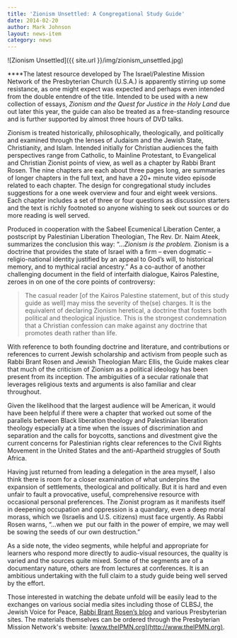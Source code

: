 ```yaml
---
title: 'Zionism Unsettled: A Congregational Study Guide'
date: 2014-02-20
author: Mark Johnson
layout: news-item
category: news
---
```

![Zionism Unsettled]({{ site.url }}/img/zionism_unsettled.jpg)

****The latest resource developed by The Israel/Palestine Mission Network of the Presbyterian Church (U.S.A.) is apparently stirring up some resistance, as one might expect was expected and perhaps even intended from the double entendre of the title. Intended to be used with a new collection of essays, _Zionism and the Quest for Justice in the Holy Land_ due out later this year, the guide can also be treated as a free-standing resource and is further supported by almost three hours of DVD talks.

Zionism is treated historically, philosophically, theologically, and politically and examined through the lenses of Judaism and the Jewish State, Christianity, and Islam. Intended initially for Christian audiences the faith perspectives range from Catholic, to Mainline Protestant, to Evangelical  and Christian Zionist points of view, as well as a chapter by Rabbi Brant Rosen. The nine chapters are each about three pages long, are summaries of longer chapters in the full text, and have a 20+ minute video episode related to each chapter. The design for congregational study includes suggestions for a one week overview and four and eight week versions. Each chapter includes a set of three or four questions as discussion starters and the text is richly footnoted so anyone wishing to seek out sources or do more reading is well served.

Produced in cooperation with the Sabeel Ecumenical Liberation Center, a postscript by Palestinian Liberation Theologian, The Rev. Dr. Naim Ateek, summarizes the conclusion this way: “..._Zionism is the problem._ Zionism is a doctrine that provides the state of Israel with a firm – even dogmatic – religio-national identity justified by an appeal to God’s will, to historical memory, and to mythical racial ancestry.” As a co-author of another challenging document in the field of interfaith dialogue, Kairos Palestine, zeroes in on one of the core points of controversy:

>The casual reader [of the Kairos Palestine statement, but of this study guide as well] may miss the severity of the(se) charges. It is the equivalent of declaring Zionism heretical, a doctrine that fosters both political and theological injustice. This is the strongest condemnation that a Christian confession can make against any doctrine that promotes death rather than life.

With reference to both founding doctrine and literature, and contributions or references to current Jewish scholarship and activism from people such as Rabbi Brant Rosen and Jewish Theologian Marc Ellis, the Guide makes clear that much of the criticism of Zionism as a political ideology has been present from its inception. The ambiguities of a secular rationale that leverages religious texts and arguments is also familiar and clear throughout.

Given the likelihood that the largest audience will be American, it would have been helpful if there were a chapter that worked out some of the parallels between Black liberation theology and Palestinian liberation theology especially at a time when the issues of discrimination and separation and the calls for boycotts, sanctions and divestment give the current concerns for Palestinian rights clear references to the Civil Rights Movement in the United States and the anti-Apartheid struggles of South Africa.

Having just returned from leading a delegation in the area myself, I also think there is room for a closer examination of what underpins the expansion of settlements, theological and politically. But it is hard and even unfair to fault a provocative, useful, comprehensive resource with occasional personal preferences. The Zionist program as it manifests itself in deepening occupation and oppression is a quandary, even a deep moral morass, which we (Israelis and U.S. citizens) must face urgently. As Rabbi Rosen warns, “…when we  put our faith in the power of empire, we may well be sowing the seeds of our own destruction.”

As a side note, the video segments, while helpful and appropriate for learners who respond more directly to audio-visual resources, the quality is varied and the sources quite mixed. Some of the segments are of a documentary nature, others are from lectures at conferences. It is an ambitious undertaking with the full claim to a study guide being well served by the effort.

Those interested in watching the debate unfold will be easily lead to the exchanges on various social media sites including those of CLBSJ, the Jewish Voice for Peace, [Rabbi Brant Rosen’s blog](http://rabbibrant.com/2014/02/19/reconsidering-zionism-unsettled-an-open-letter-to-reverend-chris-leighton/) and various Presbyterian sites. The materials themselves can be ordered through the Presbyterian Mission Network's website: [www.theIPMN.org](http://www.theIPMN.org).
